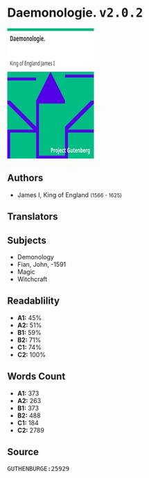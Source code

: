 # Daemonologie. <kbd>v2.0.2</kbd>

![](./cover.medium.jpg "")

## Authors


 - James I, King of England <small>(1566 - 1625)</small>

## Translators



## Subjects


 - Demonology
 - Fian, John, -1591
 - Magic
 - Witchcraft

## Readablility


 - **A1:** 45%
 - **A2:** 51%
 - **B1:** 59%
 - **B2:** 71%
 - **C1:** 74%
 - **C2:** 100%

## Words Count


 - **A1:** 373
 - **A2:** 263
 - **B1:** 373
 - **B2:** 488
 - **C1:** 184
 - **C2:** 2789

## Source


<kbd>GUTHENBURGE:25929</kbd>
